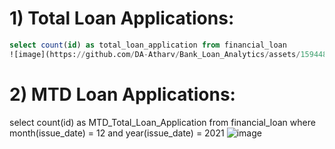 # 1) Total Loan Applications:
```sql
select count(id) as total_loan_application from financial_loan   
![image](https://github.com/DA-Atharv/Bank_Loan_Analytics/assets/159448408/990935c7-a885-45a0-999b-fe9c4d16bb5b)
```
# 2) MTD Loan Applications:
select count(id) as MTD_Total_Loan_Application from financial_loan
where month(issue_date) = 12 and year(issue_date) = 2021
![image](https://github.com/DA-Atharv/Bank_Loan_Analytics/assets/159448408/aafc9a90-6ce4-405c-80c4-b339d31e4552)
